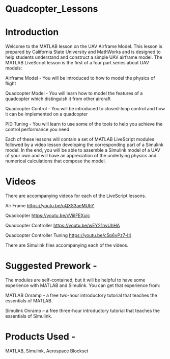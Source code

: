 # Quadcopter_Lessons

# Introduction

Welcome to the MATLAB lesson on the UAV Airframe Model.   This lesson is prepared by California State University and MathWorks and is designed to help students understand and construct a simple UAV airframe model.   The MATLAB LiveScript lesson is the first of a four part series about UAV models:

Airframe Model - You will be introduced to how to model the physics of flight

Quadcopter Model - You will learn how to model the features of a quadcopter which distinguish it from other aircraft

Quadcopter Control - You will be introduced to closed-loop control and how it can be implemented on a quadcopter

PID Tuning - You will learn to use some of the tools to help you achieve the control performance you need

Each of these lessons will contain a set of MATLAB LiveScript modules followed by a video lesson developing the corresponding part of a Simulink model.   In the end, you will be able to assemble a Simulink model of a UAV of your own and will have an appreciation of the underlying physics and numerical calculations that compose the model.

# Videos
There are accompanying videos for each of the LiveScript lessons.

Air Frame
https://youtu.be/uQXS3aeMUhY

Quadcopter
https://youtu.be/cViiIFEXujc

Quadcopter Controller
https://youtu.be/wEY21nvUhHA

Quadcopter Controller Tuning
https://youtu.be/c5p6yPz7-l4

There are Simulink files accompanying each of the videos.

# Suggested Prework - 

The modules are self-contained, but it will be helpful to have some experience with MATLAB and Simulink.   You can get that experience from:

MATLAB Onramp – a free two-hour introductory tutorial that teaches the essentials of MATLAB.

Simulink Onramp – a free three-hour introductory tutorial that teaches the essentials of Simulink.


# Products Used - 

MATLAB, Simulink, Aerospace Blockset
